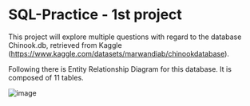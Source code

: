 # SQL-Practice - 1st project

This project will explore multiple questions with regard to the database Chinook.db, retrieved from Kaggle (https://www.kaggle.com/datasets/marwandiab/chinookdatabase). 

Following there is Entity Relationship Diagram for this database. It is composed of 11 tables.

![image](https://github.com/alexalra/SQL-Practice/assets/78654579/e7bc5c38-3576-4f64-9bba-0c856afa5220)


